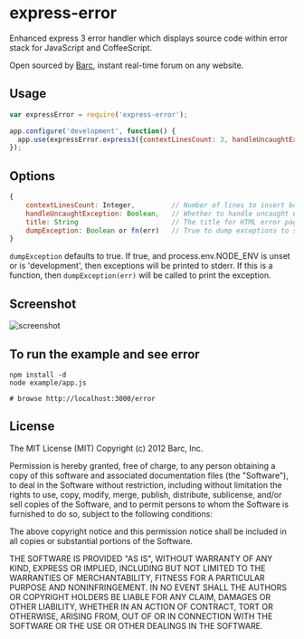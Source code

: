 # express-error

Enhanced express 3 error handler which displays source code within error stack for
JavaScript and CoffeeScript.

Open sourced by [Barc](http://barc.com), instant real-time forum on any website.

## Usage

```javascript
var expressError = require('express-error');

app.configure('development', function() {
  app.use(expressError.express3({contextLinesCount: 3, handleUncaughtException: true}));
});
```

## Options

```javascript
{
    contextLinesCount: Integer,         // Number of lines to insert before and after the error line.
    handleUncaughtException: Boolean,   // Whether to handle uncaught exception.
    title: String                       // The title for HTML error page
    dumpException: Boolean or fn(err)   // True to dump exceptions to stderr in development mode.
}
```

`dumpException` defaults to true.  If true, and process.env.NODE_ENV is unset or is 'development',
then exceptions will be printed to stderr.  If this is a function, then `dumpException(err)` will
be called to print the exception.

## Screenshot

![screenshot](https://github.com/barc/express-error/raw/master/img/stack.png)

## To run the example and see error

    npm install -d
    node example/app.js

    # browse http://localhost:3000/error

## License

The MIT License (MIT) Copyright (c) 2012 Barc, Inc.

Permission is hereby granted, free of charge, to any person obtaining a copy of this software and associated documentation files (the "Software"), to deal in the Software without restriction, including without limitation the rights to use, copy, modify, merge, publish, distribute, sublicense, and/or sell copies of the Software, and to permit persons to whom the Software is furnished to do so, subject to the following conditions:

The above copyright notice and this permission notice shall be included in all copies or substantial portions of the Software.

THE SOFTWARE IS PROVIDED "AS IS", WITHOUT WARRANTY OF ANY KIND, EXPRESS OR IMPLIED, INCLUDING BUT NOT LIMITED TO THE WARRANTIES OF MERCHANTABILITY, FITNESS FOR A PARTICULAR PURPOSE AND NONINFRINGEMENT. IN NO EVENT SHALL THE AUTHORS OR COPYRIGHT HOLDERS BE LIABLE FOR ANY CLAIM, DAMAGES OR OTHER LIABILITY, WHETHER IN AN ACTION OF CONTRACT, TORT OR OTHERWISE, ARISING FROM, OUT OF OR IN CONNECTION WITH THE SOFTWARE OR THE USE OR OTHER DEALINGS IN THE SOFTWARE.


